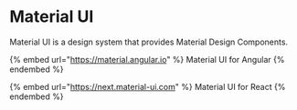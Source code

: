 # Material UI

Material UI is a design system that provides Material Design Components.

{% embed url="https://material.angular.io" %}
Material UI for Angular
{% endembed %}

{% embed url="https://next.material-ui.com" %}
Material UI for React
{% endembed %}

